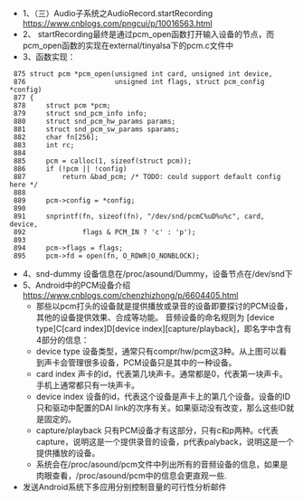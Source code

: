 - 1、（三）Audio子系统之AudioRecord.startRecording <br>  https://www.cnblogs.com/pngcui/p/10016563.html
- 2、 startRecording最终是通过pcm_open函数打开输入设备的节点，而pcm_open函数的实现在external/tinyalsa下的pcm.c文件中
- 3、函数实现：
```
 875 struct pcm *pcm_open(unsigned int card, unsigned int device,                                                                                            
 876                      unsigned int flags, struct pcm_config *config)
 877 {
 878     struct pcm *pcm;
 879     struct snd_pcm_info info;
 880     struct snd_pcm_hw_params params;
 881     struct snd_pcm_sw_params sparams;
 882     char fn[256];
 883     int rc;
 884 
 885     pcm = calloc(1, sizeof(struct pcm));
 886     if (!pcm || !config)
 887         return &bad_pcm; /* TODO: could support default config here */
 888 
 889     pcm->config = *config;
 890 
 891     snprintf(fn, sizeof(fn), "/dev/snd/pcmC%uD%u%c", card, device,
 892              flags & PCM_IN ? 'c' : 'p');
 893 
 894     pcm->flags = flags;
 895     pcm->fd = open(fn, O_RDWR|O_NONBLOCK);

```
- 4、snd-dummy 设备信息在/proc/asound/Dummy，设备节点在/dev/snd下
- 5、Android中的PCM设备介绍 https://www.cnblogs.com/chenzhizhong/p/6604405.html
  -  那些以pcm打头的设备就是提供播放或录音的设备即要探讨的PCM设备，其他的设备提供效果、合成等功能。
音频设备的命名规则为 [device type]C[card index]D[device index][capture/playback]，即名字中含有4部分的信息：
   -   device type
设备类型，通常只有compr/hw/pcm这3种。从上图可以看到声卡会管理很多设备，PCM设备只是其中的一种设备。
   -   card index
声卡的id，代表第几块声卡。通常都是0，代表第一块声卡。手机上通常都只有一块声卡。
   -   device index
设备的id，代表这个设备是声卡上的第几个设备。设备的ID只和驱动中配置的DAI link的次序有关。如果驱动没有改变，那么这些ID就是固定的。
   -   capture/playback
只有PCM设备才有这部分，只有c和p两种。c代表capture，说明这是一个提供录音的设备，p代表palyback，说明这是一个提供播放的设备。
   -   系统会在/proc/asound/pcm文件中列出所有的音频设备的信息，如果是肉眼查看，/proc/asound/pcm中的信息会更直观一些.
 - 发送Android系统下多应用分别控制音量的可行性分析邮件
